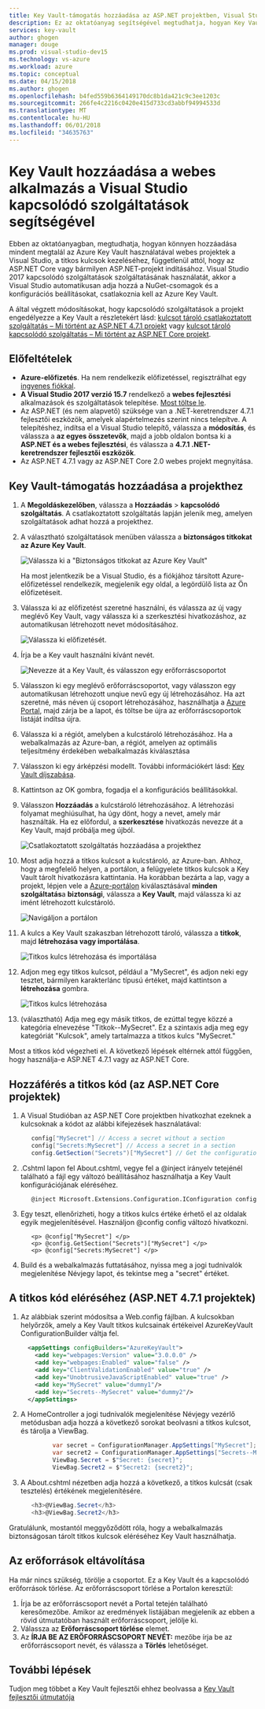 ```yaml
---
title: Key Vault-támogatás hozzáadása az ASP.NET projektben, Visual Studio használatával |} Microsoft Docs
description: Ez az oktatóanyag segítségével megtudhatja, hogyan Key Vault támogatásához egy ASP.NET- vagy ASP.NET Core webalkalmazáshoz.
services: key-vault
author: ghogen
manager: douge
ms.prod: visual-studio-dev15
ms.technology: vs-azure
ms.workload: azure
ms.topic: conceptual
ms.date: 04/15/2018
ms.author: ghogen
ms.openlocfilehash: b4fed559b6364149170dc8b1da421c9c3ee1203c
ms.sourcegitcommit: 266fe4c2216c0420e415d733cd3abbf94994533d
ms.translationtype: MT
ms.contentlocale: hu-HU
ms.lasthandoff: 06/01/2018
ms.locfileid: "34635763"
---
```

# <a name="add-key-vault-to-your-web-application-by-using-visual-studio-connected-services"></a>Key Vault hozzáadása a webes alkalmazás a Visual Studio kapcsolódó szolgáltatások segítségével

Ebben az oktatóanyagban, megtudhatja, hogyan könnyen hozzáadása mindent megtalál az Azure Key Vault használatával webes projektek a Visual Studio, a titkos kulcsok kezeléséhez, függetlenül attól, hogy az ASP.NET Core vagy bármilyen ASP.NET-projekt indításához. Visual Studio 2017 kapcsolódó szolgáltatások szolgáltatásának használatát, akkor a Visual Studio automatikusan adja hozzá a NuGet-csomagok és a konfigurációs beállításokat, csatlakoznia kell az Azure Key Vault. 

A által végzett módosításokat, hogy kapcsolódó szolgáltatások a projekt engedélyezze a Key Vault a részletekért lásd: [kulcsot tároló csatlakoztatott szolgáltatás – Mi történt az ASP.NET 4.7.1 projekt](vs-key-vault-aspnet-what-happened.md) vagy [kulcsot tároló kapcsolódó szolgáltatás – Mi történt az ASP.NET Core projekt](vs-key-vault-aspnet-core-what-happened.md).

## <a name="prerequisites"></a>Előfeltételek

- **Azure-előfizetés**. Ha nem rendelkezik előfizetéssel, regisztrálhat egy [ingyenes fiókkal](https://azure.microsoft.com/pricing/free-trial/).
- **A Visual Studio 2017 verzió 15.7** rendelkező a **webes fejlesztési** alkalmazások és szolgáltatások telepítése. [Most töltse le](https://aka.ms/vsdownload?utm_source=mscom&utm_campaign=msdocs).
- Az ASP.NET (és nem alapvető) szüksége van a .NET-keretrendszer 4.7.1 fejlesztői eszközök, amelyek alapértelmezés szerint nincs telepítve. A telepítéshez, indítsa el a Visual Studio telepítő, válassza a **módosítás**, és válassza a **az egyes összetevők**, majd a jobb oldalon bontsa ki a **ASP.NET és a webes fejlesztési**, és válassza a **4.7.1 .NET-keretrendszer fejlesztői eszközök**.
- Az ASP.NET 4.7.1 vagy az ASP.NET Core 2.0 webes projekt megnyitása.

## <a name="add-key-vault-support-to-your-project"></a>Key Vault-támogatás hozzáadása a projekthez

1. A **Megoldáskezelőben**, válassza a **Hozzáadás** > **kapcsolódó szolgáltatás**.
   A csatlakoztatott szolgáltatás lapján jelenik meg, amelyen szolgáltatások adhat hozzá a projekthez.
1. A választható szolgáltatások menüben válassza a **biztonságos titkokat az Azure Key Vault**.

   ![Válassza ki a "Biztonságos titkokat az Azure Key Vault"](media/vs-key-vault-add-connected-service/KeyVaultConnectedService1.PNG)

   Ha most jelentkezik be a Visual Studio, és a fiókjához társított Azure-előfizetéssel rendelkezik, megjelenik egy oldal, a legördülő lista az Ön előfizetéseit.
1. Válassza ki az előfizetést szeretné használni, és válassza az új vagy meglévő Key Vault, vagy válassza ki a szerkesztési hivatkozáshoz, az automatikusan létrehozott nevet módosításához.

   ![Válassza ki előfizetését.](media/vs-key-vault-add-connected-service/KeyVaultConnectedService3.PNG)

1. Írja be a Key vault használni kívánt nevét.

   ![Nevezze át a Key Vault, és válasszon egy erőforráscsoportot](media/vs-key-vault-add-connected-service/KeyVaultConnectedService-Edit.PNG)

1. Válasszon ki egy meglévő erőforráscsoportot, vagy válasszon egy automatikusan létrehozott unqiue nevű egy új létrehozásához.  Ha azt szeretné, más néven új csoport létrehozásához, használhatja a [Azure Portal](https://portal.azure.com), majd zárja be a lapot, és töltse be újra az erőforráscsoportok listáját indítsa újra.
1. Válassza ki a régiót, amelyben a kulcstároló létrehozásához. Ha a webalkalmazás az Azure-ban, a régiót, amelyen az optimális teljesítmény érdekében webalkalmazás kiválasztása
1. Válasszon ki egy árképzési modellt. További információkért lásd: [Key Vault díjszabása](https://azure.microsoft.com/pricing/details/key-vault/).
1. Kattintson az OK gombra, fogadja el a konfigurációs beállításokkal.
1. Válasszon **Hozzáadás** a kulcstároló létrehozásához. A létrehozási folyamat meghiúsulhat, ha úgy dönt, hogy a nevet, amely már használták.  Ha ez előfordul, a **szerkesztése** hivatkozás nevezze át a Key Vault, majd próbálja meg újból.

   ![Csatlakoztatott szolgáltatás hozzáadása a projekthez](media/vs-key-vault-add-connected-service/KeyVaultConnectedService4.PNG)

1. Most adja hozzá a titkos kulcsot a kulcstároló, az Azure-ban. Ahhoz, hogy a megfelelő helyen, a portálon, a felügyelete titkos kulcsok a Key Vault tárolt hivatkozásra kattintania. Ha korábban bezárta a lap, vagy a projekt, lépjen vele a [Azure-portálon](https://portal.azure.com) kiválasztásával **minden szolgáltatás**a **biztonsági**, válassza a **Key Vault**, majd válassza ki az imént létrehozott kulcstároló.

   ![Navigáljon a portálon](media/vs-key-vault-add-connected-service/manage-secrets-link.jpg)

1. A kulcs a Key Vault szakaszban létrehozott tároló, válassza a **titkok**, majd **létrehozása vagy importálása**.

   ![Titkos kulcs létrehozása és importálása](media/vs-key-vault-add-connected-service/generate-secrets.jpg)

1. Adjon meg egy titkos kulcsot, például a "MySecret", és adjon neki egy tesztet, bármilyen karakterlánc típusú értéket, majd kattintson a **létrehozása** gombra.

   ![Titkos kulcs létrehozása](media/vs-key-vault-add-connected-service/create-a-secret.jpg)

1. (választható) Adja meg egy másik titkos, de ezúttal tegye közzé a kategória elnevezése "Titkok--MySecret". Ez a szintaxis adja meg egy kategóriát "Kulcsok", amely tartalmazza a titkos kulcs "MySecret."
 
Most a titkos kód végezheti el. A következő lépések eltérnek attól függően, hogy használja-e ASP.NET 4.7.1 vagy az ASP.NET Core.

## <a name="access-your-secrets-in-code-aspnet-core-projects"></a>Hozzáférés a titkos kód (az ASP.NET Core projektek)

1. A Visual Studióban az ASP.NET Core projektben hivatkozhat ezeknek a kulcsoknak a kódot az alábbi kifejezések használatával:
 
   ```csharp
      config["MySecret"] // Access a secret without a section
      config["Secrets:MySecret"] // Access a secret in a section
      config.GetSection("Secrets")["MySecret"] // Get the configuration section and access a secret in it.
   ```

1. .Cshtml lapon fel About.cshtml, vegye fel a @inject irányelv tetejénél található a fájl egy változó beállításához használhatja a Key Vault konfigurációjának eléréséhez.

   ```cshtml
      @inject Microsoft.Extensions.Configuration.IConfiguration config
   ```

1. Egy teszt, ellenőrizheti, hogy a titkos kulcs értéke érhető el az oldalak egyik megjelenítésével. Használjon @config config változó hivatkozni.
 
   ```cshtml
      <p> @config["MySecret"] </p>
      <p> @config.GetSection("Secrets")["MySecret"] </p>
      <p> @config["Secrets:MySecret"] </p>
   ```

1. Build és a webalkalmazás futtatásához, nyissa meg a jogi tudnivalók megjelenítése Névjegy lapot, és tekintse meg a "secret" értéket.

## <a name="access-your-secrets-in-code-aspnet-471-projects"></a>A titkos kód eléréséhez (ASP.NET 4.7.1 projektek)

1. Az alábbiak szerint módosítsa a Web.config fájlban. A kulcsokban helyőrzők, amely a Key Vault titkos kulcsainak értékeivel AzureKeyVault ConfigurationBuilder váltja fel.

   ```xml
     <appSettings configBuilders="AzureKeyVault">
       <add key="webpages:Version" value="3.0.0.0" />
       <add key="webpages:Enabled" value="false" />
       <add key="ClientValidationEnabled" value="true" />
       <add key="UnobtrusiveJavaScriptEnabled" value="true" />
       <add key="MySecret" value="dummy1"/>
       <add key="Secrets--MySecret" value="dummy2"/>
     </appSettings>
   ```

1. A HomeController a jogi tudnivalók megjelenítése Névjegy vezérlő metódusban adja hozzá a következő sorokat beolvasni a titkos kulcsot, és tárolja a ViewBag.
 
   ```csharp
            var secret = ConfigurationManager.AppSettings["MySecret"];
            var secret2 = ConfigurationManager.AppSettings["Secrets--MySecret"];
            ViewBag.Secret = $"Secret: {secret}";
            ViewBag.Secret2 = $"Secret2: {secret2}";
   ```

1. A About.cshtml nézetben adja hozzá a következő, a titkos kulcsát (csak tesztelés) értékének megjelenítésére.

   ```csharp
      <h3>@ViewBag.Secret</h3>
      <h3>@ViewBag.Secret2</h3>
   ```

Gratulálunk, mostantól meggyőződött róla, hogy a webalkalmazás biztonságosan tárolt titkos kulcsok eléréséhez Key Vault használhatja.

## <a name="clean-up-resources"></a>Az erőforrások eltávolítása

Ha már nincs szükség, törölje a csoportot. Ez a Key Vault és a kapcsolódó erőforrások törlése. Az erőforráscsoport törlése a Portalon keresztül:

1. Írja be az erőforráscsoport nevét a Portal tetején található keresőmezőbe. Amikor az eredmények listájában megjelenik az ebben a rövid útmutatóban használt erőforráscsoport, jelölje ki.
2. Válassza az **Erőforráscsoport törlése** elemet.
3. Az **ÍRJA BE AZ ERŐFORRÁSCSOPORT NEVÉT:** mezőbe írja be az erőforráscsoport nevét, és válassza a **Törlés** lehetőséget.

## <a name="next-steps"></a>További lépések

Tudjon meg többet a Key Vault fejlesztői ehhez beolvassa a [Key Vault fejlesztői útmutatója](key-vault-developers-guide.md)